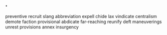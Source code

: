 ## .
preventive recruit slang abbreviation expell chide lax vindicate centralism demote faction
provisional abdicate far-reaching reunify deft maneuverings unrest provisions annex insurgency